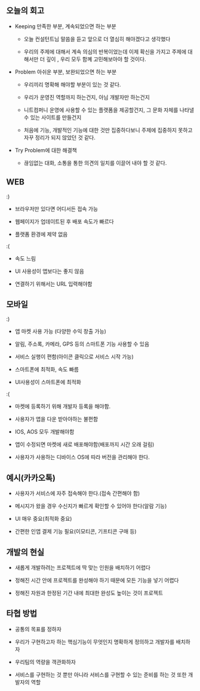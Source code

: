 ## 오늘의 회고

- Keeping 만족한 부분, 계속되었으면 하는 부분
  
  - 오늘 컨설턴트님 말씀을 듣고 앞으로 더 열심히 해야겠다고 생각했다
  
  - 우리의 주제에 대해서 계속 의심의 반복이었는데 이제 확신을 가지고 주제에 대해서만 더 깊이 , 우리 모두 함꼐 고민해보아야 할 것이다.

- Problem 아쉬운 부분, 보완되었으면 하는 부분
  
  - 우리끼리 명확해 해야할 부분이 있는 것 같다.
  
  - 우리가 운영진 역할까지 하는건지, 아님 개발자만 하는건지
  
  - 니트컴퍼니 운영에 사용할 수 있는 플랫폼을 제공할건지, 그 문화 자체를 나타낼 수 있는 사이트를 만들건지
  
  - 처음에 기능, 개발적인 기능에 대한 것만 집중하다보니 주제에 집중하지 못하고 자꾸 정리가 되지 않았던 것 같다.

- Try Problem에 대한 해결책
  
  - 끊임없는 대화, 소통을 통한 의견의 일치를 이끌어 내야 할 것 같다. 



## WEB

:)

- 브라우저만 있다면 어디서든 접속 가능

- 웹페이지가 업데이트된 후 배포 속도가 빠르다

- 플랫폼 환경에 제약 없음

:(

- 속도 느림

- UI 사용성이 앱보다는 좋지 않음

- 연결하기 위해서는 URL 입력해야함

## 모바일

:)

- 앱 마켓 사용 가능 (다양한 수익 창출 가능)

- 알림, 주소록, 카메라, GPS 등의 스마트폰 기능 사용할 수 있음

- 서비스 실행이 편함(아이콘 클릭으로 서비스 시작 가능)

- 스마트폰에 최적화, 속도 빠름

- UI사용성이 스마트폰에 최적화

:(

- 마켓에 등록하기 위해 개발자 등록을 해야함.

- 사용자가 앱을 다운 받아야하는 불편함

- IOS, AOS 모두 개발해야함

- 앱이 수정되면 마켓에 새로 배포해야함(배포까지 시간 오래 걸림)

- 사용자가 사용하는 디바이스 OS에 따라 버전을 관리해야 한다.

## 예시(카카오톡)

- 사용자가 서비스에 자주 접속해야 한다.(접속 간편해야 함)

- 메시지가 왔을 경우 수신지가 빠르게 확인할 수 있어야 한다(알람 기능)

- UI 매우 중요(최적화 중요)

- 간편한 인앱 결제 기능 필요(이모티콘, 기프티콘 구매 등)

## 개발의 현실

- 새롭게 개발하려는 프로젝트에 딱 맞는 인원을 배치하기 어렵다

- 정해진 시간 안에 프로젝트를 완성해야 하기 때문에 모든 기능을 넣기 어렵다

- 정해진 자원과 한정된 기간 내에 최대한 완성도 높이는 것이 프로젝트

## 타협 방법

- 공통의 목표를 정하자

- 우리가 구현하고자 하는 핵심기능이 무엇인지 명확하게 정의하고 개발자를 배치하자

- 우리팀의 역량을 객관화하자

- 서비스를 구현하는 것 뿐만 아니라 서비스를 구현할 수 있는 준비를 하는 것 또한 개발자의 역할
